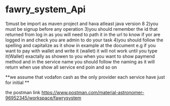 # fawry_system_Api
1)must be import as maven project and hava atleast java version 8 
2)you must be signup before any operation 
3)you should remember the id that returned from log in as you will need to 
path it in the url to know if yor are logged in and check you are admin to do your task 
4)you should follow the spelling and capitalize as it show in example at the document e.g if you want to pay with wallet and write it (wallet) it will not work until you type it(Wallet) exactally as showen to you when you want to show paymend method and in the service name you should follow the naming as it will return when use show all service end poin and so on 


**we assume that vodafon cash as the only provider each service have just for initial **

the postman link
https://www.postman.com/material-astronomer-96952345/workspace/fawrysystem

